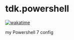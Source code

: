 # tdk.powershell

<a href="https://wakatime.com/badge/github/thederpykrafter/tdk.powershell"><img src="https://wakatime.com/badge/github/thederpykrafter/tdk.powershell.svg" alt="wakatime"></a>

my Powershell 7 config
